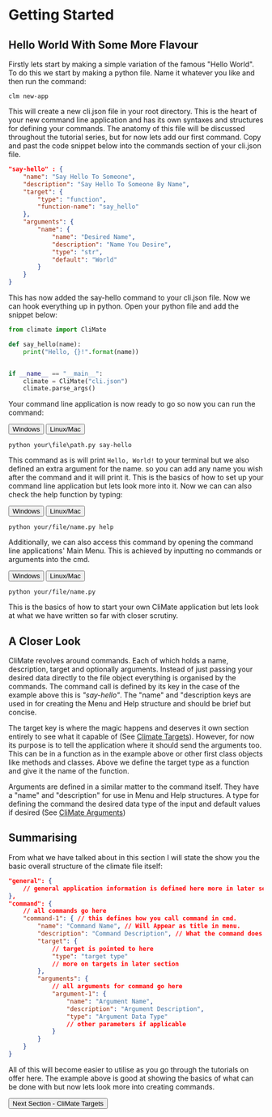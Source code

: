 <link rel="stylesheet" href="assets/styles/styles.css">

# Getting Started

## Hello World With Some More Flavour
Firstly lets start by making a simple variation of the famous "Hello World". To do this we start by making a python file. Name it whatever you like and then run the command:

```
clm new-app
```
This will create a new cli.json file in your root directory. This is the heart of your new command line application and has its own syntaxes and structures for defining your commands. The anatomy of this file will be discussed throughout the tutorial series, but for now lets add our first command. Copy and past the code snippet below into the commands section of your cli.json file.

``` json
"say-hello" : {
    "name": "Say Hello To Someone",
    "description": "Say Hello To Someone By Name",
    "target": {
        "type": "function",
        "function-name": "say_hello"
    },
    "arguments": {
        "name": {
            "name": "Desired Name",
            "description": "Name You Desire",
            "type": "str",
            "default": "World"
        }
    }
}
```
This has now added the say-hello command to your cli.json file. Now we can hook everything up in python. Open your python file and add the snippet below:
``` python
from climate import CliMate

def say_hello(name):
    print("Hello, {}!".format(name))


if __name__ == "__main__":
    climate = CliMate("cli.json")
    climate.parse_args()
```
Your command line application is now ready to go so now you can run the command:
<div class= "os-toggle">
    <button type="button" class="windows-button toggled">Windows</button>
    <button type="button" class="unix-button">Linux/Mac</button>

    python your\file\path.py say-hello

</button>

This command as is will print `Hello, World!` to your terminal but we also defined an extra argument for the name. so you can add any name you wish after the command and it will print it. This is the basics of how to set up your command line application but lets look more into it. Now we can can also check the help function by typing:

<div class= "os-toggle">
    <button type="button" class="windows-button toggled">Windows</button>
    <button type="button" class="unix-button">Linux/Mac</button>

    python your/file/name.py help
</button>

Additionally, we can also access this command by opening the command line applications' Main Menu. This is achieved by inputting no commands or arguments into the cmd.
<div class= "os-toggle">
    <button type="button" class="windows-button toggled">Windows</button>
    <button type="button" class="unix-button">Linux/Mac</button>

    python your/file/name.py
</button>

This is the basics of how to start your own CliMate application but lets look at what we have written so far with closer scrutiny.

## A Closer Look

CliMate revolves around commands. Each of which holds a name, description, target and optionally arguments. Instead of just passing your desired data directly to the file object everything is organised by the commands. The command call is defined by its key in the case of the example above this is *"say-hello"*. The "name" and "description keys are used in for creating the Menu and Help structure and should be brief but concise.

The target key is where the magic happens and deserves it own section entirely to see what it capable of (See [Climate Targets](climate-targets.md)). However, for now its purpose is to tell the application where it should send the arguments too. This can be in a function as in the example above or other first class objects like methods and classes. Above we define the target type as a function and give it the name of the function.

Arguments are defined in a similar matter to the command itself. They have a "name" and "description" for use in Menu and Help structures. A type for defining the command the desired data type of the input and default values if desired (See [CliMate Arguments](climate-arguments.md))

## Summarising

From what we have talked about in this section I will state the show you the basic overall structure of the climate file itself:

``` json
"general": {
    // general application information is defined here more in later sections.
},
"command": {
    // all commands go here
    "command-1": { // this defines how you call command in cmd.
        "name": "Command Name", // Will Appear as title in menu.
        "description": "Command Description", // What the command does
        "target": {
            // target is pointed to here
            "type": "target type"
            // more on targets in later section
        },
        "arguments": {
            // all arguments for command go here
            "argument-1": {
                "name": "Argument Name",
                "description": "Argument Description",
                "type": "Argument Data Type"
                // other parameters if applicable
            }
        }
    }
}
```
All of this will become easier to utilise as you go through the tutorials on offer here. The example above is good at showing the basics of what can be done with but now lets look more into creating commands.

<div class="navigation-buttons">
    <div class="right-button">
        <button class="nav-button right" type="button" onclick="location.href='./climate-targets.md';">Next Section - CliMate Targets</button>
    </div>
</div>
